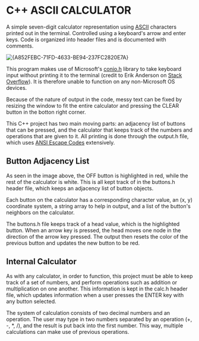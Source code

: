 # C++ ASCII CALCULATOR

A simple seven-digit calculator representation using [ASCII](https://en.wikipedia.org/wiki/ASCII) characters printed out in the terminal. Controlled using a keyboard's arrow and enter keys.
Code is organized into header files and is documented with comments.

![{A852FEBC-71FD-4633-BE94-237FC2820E7A}](https://github.com/user-attachments/assets/2cd7e17e-951d-4385-acbf-21deae7fd9cd)

This program makes use of Microsoft's [conio.h](https://learn.microsoft.com/en-us/cpp/c-runtime-library/console-and-port-i-o?view=msvc-170&redirectedfrom=MSDN) library to take keyboard input without printing it to the terminal (credit to Erik Anderson on [Stack Overflow](https://stackoverflow.com/questions/24708700/c-detect-when-user-presses-arrow-key)). It is therefore unable to function on any non-Microsoft OS devices.

Because of the nature of output in the code, messy text can be fixed by resizing the window to fit the entire calculator and pressing the CLEAR button in the botton right corner.

This C++ project has two main moving parts: an adjacency list of buttons that can be pressed, and the calculator that keeps track of the numbers and operations that are given to it. All printing is done through the output.h file, which uses [ANSI Escape Codes](https://gist.github.com/fnky/458719343aabd01cfb17a3a4f7296797) extensively.
## Button Adjacency List
As seen in the image above, the OFF button is highlighted in red, while the rest of the calculator is white. This is all kept track of in the buttons.h header file, which keeps an adjacency list of button objects. 

Each button on the calculator has a corresponding character value, an (x, y) coordinate system, a string array to help in output, and a list of the button's neighbors on the calculator.

The buttons.h file keeps track of a head value, which is the highlighted button. When an arrow key is pressed, the head moves one node in the direction of the arrow key pressed. The output then resets the color of the previous button and updates the new button to be red.

## Internal Calculator
As with any calculator, in order to function, this project must be able to keep track of a set of numbers, and perform operations such as addition or multiplication on one another. This information is kept in the calc.h header file, which updates information when a user presses the ENTER key with any button selected.

The system of calculation consists of two decimal numbers and an operation. The user may type in two numbers separated by an operation (+, -, *, /), and the result is put back into the first number. This way, multiple calculations can make use of previous operations.
